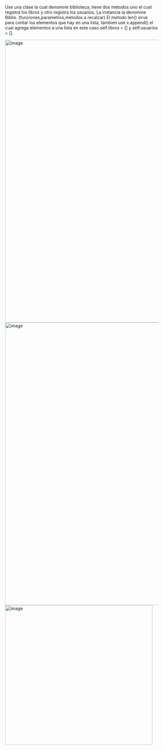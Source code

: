 Use una clase la cual denomine biblioteca, tiene dos metodos uno el cual registra los libros y otro registra los usuarios. La instancia la denomine Biblio. 
(funciones,parametros,metodos a recalcar) El metodo len() sirve para contar los elementos que hay en una lista, tambien use x.append() el cual agrega elementos a una lista en este caso self.libros = [] y self.usuarios = [].

<img width="559" height="927" alt="image" src="https://github.com/user-attachments/assets/5d6bb59e-508f-4052-adda-358866768b38" /><img width="559" height="927" alt="image" src="https://github.com/user-attachments/assets/7be79b77-4c20-4cfa-82b0-c334d1db7ae9" />
<img width="486" height="458" alt="image" src="https://github.com/user-attachments/assets/83542ad1-81f5-48f6-bfb2-e3b6fa2a579f" />


